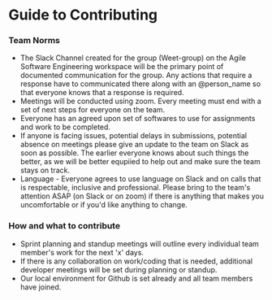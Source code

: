 # Guide to Contributing

### Team Norms

* The Slack Channel created for the group (Weet-group) on the Agile Software Engineering workspace will be the primary point of documented communication for the group. Any actions that require a response have to communicated there along with an @person_name so that everyone knows that a response is required. 
* Meetings will be conducted using zoom. Every meeting must end with a set of next steps for everyone on the team. 
* Everyone has an agreed upon set of softwares to use for assignments and work to be completed. 
* If anyone is facing issues, potential delays in submissions, potential absence on meetings please give an update to the team on Slack as soon as possible. The earlier everyone knows about such things the better, as we will be better equpiied to help out and make sure the team stays on track. 
* Language - Everyone agrees to use language on Slack and on calls that is respectable, inclusive and professional. Please bring to the team's attention ASAP (on Slack or on zoom) if there is anything that makes you uncomfortable or if you'd like anything to change. 

### How and what to contribute

* Sprint planning and standup meetings will outline every individual team member's work for the next 'x' days. 
* If there is any collaboration on work/coding that is needed, additional developer meetings will be set during planning or standup. 
* Our local environment for Github is set already and all team members have joined. 
